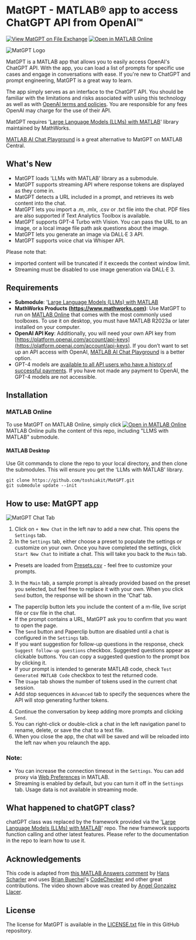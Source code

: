 # MatGPT - MATLAB&reg; app to access ChatGPT API from OpenAI&trade;
[![View MatGPT on File Exchange](https://www.mathworks.com/matlabcentral/images/matlab-file-exchange.svg)](https://www.mathworks.com/matlabcentral/fileexchange/126665-matgpt)
[![Open in MATLAB Online](https://www.mathworks.com/images/responsive/global/open-in-matlab-online.svg)](https://matlab.mathworks.com/open/github/v1?repo=toshiakit/MatGPT&file=MatGPT.mlapp&focus=true)

![MatGPT Logo](images/MatGPTlogo.png)

MatGPT is a MATLAB app that allows you to easily access OpenAI's ChatGPT API. With the app, you can load a list of prompts for specific use cases and engage in conversations with ease. If you're new to ChatGPT and prompt engineering, MatGPT is a great way to learn. 

The app simply serves as an interface to the ChatGPT API. You should be familiar with the limitations and risks associated with using this technology as well as with [OpenAI terms and policies](https://openai.com/policies). You are responsible for any fees OpenAI may charge for the use of their API. 

MatGPT requires '[Large Language Models (LLMs) with MATLAB](https://github.com/matlab-deep-learning/llms-with-matlab/)' library maintained by MathWorks.

[MATLAB AI Chat Playground](https://www.mathworks.com/matlabcentral/playground/) is a great alternative to MatGPT on MATLAB Central. 

## What's New

* MatGPT loads 'LLMs with MATLAB' library as a submodule. 
* MatGPT supports streaming API where response tokens are displayed as they come in.
* MatGPT detects a URL included in a prompt, and retrieves its web content into the chat.
* MatGPT lets you import a .m, .mlx, .csv or .txt file into the chat. PDF files are also supported if Text Analytics Toolbox is available.
* MatGPT supports GPT-4 Turbo with Vision. You can pass the URL to an image, or a local image file path ask questions about the image.
* MatGPT lets you generate an image via DALL·E 3 API. 
* MatGPT supports voice chat via Whisper API. 

Please note that:

* imported content will be truncated if it exceeds the context window limit.
* Streaming must be disabled to use image generation via DALL·E 3.

## Requirements

* **Submodule**: '[Large Language Models (LLMs) with MATLAB](https://github.com/matlab-deep-learning/llms-with-matlab/) 
* **MathWorks Products (https://www.mathworks.com)**: Use MatGPT to run on [MATLAB Online](https://www.mathworks.com/products/matlab-online.html) that comes with the most commonly used toolboxes. To use it on desktop, you must have MATLAB R2023a or later installed on your computer. 
* **OpenAI API Key**: Additionally, you will need your own API key from [https://platform.openai.com/account/api-keys](https://platform.openai.com/account/api-keys). If you don’t want to set up an API access with OpenAI, [MATLAB AI Chat Playground](https://www.mathworks.com/matlabcentral/playground/) is a better option. 
* GPT-4 models are [available to all API users who have a history of successful payments](https://openai.com/blog/gpt-4-api-general-availability). If you have not made any payment to OpenAI, the GPT-4 models are not accessible. 

## Installation

### MATLAB Online

To use MatGPT on MATLAB Online, simply click [![Open in MATLAB Online](https://www.mathworks.com/images/responsive/global/open-in-matlab-online.svg)](https://matlab.mathworks.com/open/github/v1?repo=toshiakit/MatGPT&file=MatGPT.mlapp) MATLAB Online pulls the content of this repo, including "LLMS with MATLAB" submodule. 

#### MATLAB Desktop

Use Git commands to clone the repo to your local directory, and then clone the submodules. This will ensure you get the 'LLMs with MATLAB' library. 
```
git clone https://github.com/toshiakit/MatGPT.git
git submodule update --init
```

## How to use: MatGPT app

![MatGPT Chat Tab](images/MatGPT.gif)

1. Click on `+ New Chat` in the left nav to add a new chat. This opens the `Settings` tab. 
2. In the `Settings` tab, either choose a preset to populate the settings or customize on your own. Once you have completed the settings, click `Start New Chat` to initiate a chat. This will take you back to the `Main` tab. 
* Presets are loaded from [Presets.csv](contents/presets.csv) - feel free to customize your prompts. 
3. In the `Main` tab, a sample prompt is already provided based on the preset you selected, but feel free to replace it with your own. When you click `Send` button, the response will be shown in the 'Chat' tab. 
* The paperclip button lets you include the content of a m-file, live script file or csv file in the chat.
* If the prompt contains a URL, MatGPT ask you to confirm that you want to open the page. 
* The `Send` button and Paperclip button are disabled until a chat is configured in the `Settings` tab.
* If you want suggestion for follow-up questions in the response, check `Suggest follow-up questions` checkbox. Suggested questions appear as clickable buttons. You can copy a suggested question to the prompt box by clicking it.  
* If your prompt is intended to generate MATLAB code, check `Test Generated MATLAB Code` checkbox to test the returned code.
* The `Usage` tab shows the number of tokens used in the current chat session. 
* Add stop sequences in `Advanced` tab to specify the sequences where the API will stop generating further tokens.
4. Continue the conversation by keep adding more prompts and clicking `Send`. 
5. You can right-click or double-click a chat in the left navigation panel to rename, delete, or save the chat to a text file. 
6. When you close the app, the chat will be saved and will be reloaded into the left nav when you relaunch the app.

### Note:

* You can increase the connection timeout in the `Settings`. You can add proxy via [Web Preferences](https://www.mathworks.com/help/matlab/ref/preferences.html) in MATLAB.
* Streaming is enabled by default, but you can turn it off in the `Settings` tab. Usage data is not available in streaming mode. 

## What happened to chatGPT class?

chatGPT class was replaced by the framework provided via the '[Large Language Models (LLMs) with MATLAB](https://github.com/matlab-deep-learning/llms-with-matlab/)' repo. The new framework supports function calling and other latest features. Please refer to the documentation in the repo to learn how to use it.

## Acknowledgements
This code is adapted from [this MATLAB Answers comment](https://www.mathworks.com/matlabcentral/answers/1894530-connecting-to-chatgpt-using-api#answer_1154780) by [Hans Scharler](https://www.mathworks.com/matlabcentral/profile/authors/5863695) and uses [Brian Buechel](https://github.com/brianbuechel)'s [CodeChecker](helpers/CodeChecker.m) and other great contributions. The video shown above was created by [Angel Gonzalez Llacer](https://www.mathworks.com/matlabcentral/profile/authors/12391728). 
   
## License
The license for MatGPT is available in the [LICENSE.txt](LICENSE.txt) file in this GitHub repository.